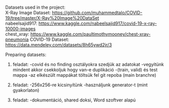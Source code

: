 Datasets used in the project:  
X-Ray Image Dataset: https://github.com/muhammedtalo/COVID-19/tree/master/X-Ray%20Image%20DataSet  
nabeelsajid917: https://www.kaggle.com/nabeelsajid917/covid-19-x-ray-10000-images  
chest_xray: https://www.kaggle.com/paultimothymooney/chest-xray-pneumonia
COVID-19 Dataset: https://data.mendeley.com/datasets/8h65ywd2jr/3

Preparing datasets:
1. feladat:
-covid és no finding osztályokra szedjük az adatokat
-vegyítünk mindent akkor csekkoljuk hogy van-e duplikáció
-(train, valid) és test mappa
-az elkészült mappákat töltsük fel git repoba (main branchre)

2. feladat:
-256x256-re kicsinyítünk
-használjunk generator-t (mint gyakorlaton)

3. feladat:
-dokumentáció, shared doksi, Word szoftver alapú
